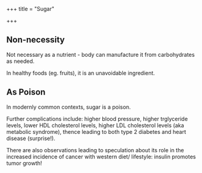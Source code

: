 +++
title = "Sugar"

+++

## Non-necessity
Not necessary as a nutrient - body can manufacture it from carbohydrates as needed.

In healthy foods (eg. fruits), it is an unavoidable ingredient.

## As Poison
In modernly common contexts, sugar is a poison.  

Further complications include: higher blood pressure, higher trglyceride levels, lower HDL cholesterol levels, higher LDL cholesterol levels (aka
metabolic syndrome), thence leading to both type 2 diabetes and heart disease (surprise\!).

There are also observations leading to speculation about its role in the increased incidence of cancer with western diet/ lifestyle: insulin promotes tumor growth\!
